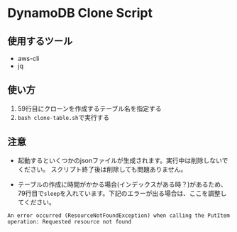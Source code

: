 # DynamoDB Clone Script

## 使用するツール

- aws-cli
- jq

## 使い方

1. 59行目にクローンを作成するテーブル名を指定する
2. `bash clone-table.sh`で実行する

## 注意

- 起動するといくつかのjsonファイルが生成されます。実行中は削除しないでください。
スクリプト終了後は削除しても問題ありません。

- テーブルの作成に時間がかかる場合(インデックスがある時？)があるため、79行目で`sleep`を入れています。下記のエラーが出る場合は、ここを調整してください。

```log
An error occurred (ResourceNotFoundException) when calling the PutItem operation: Requested resource not found
```
